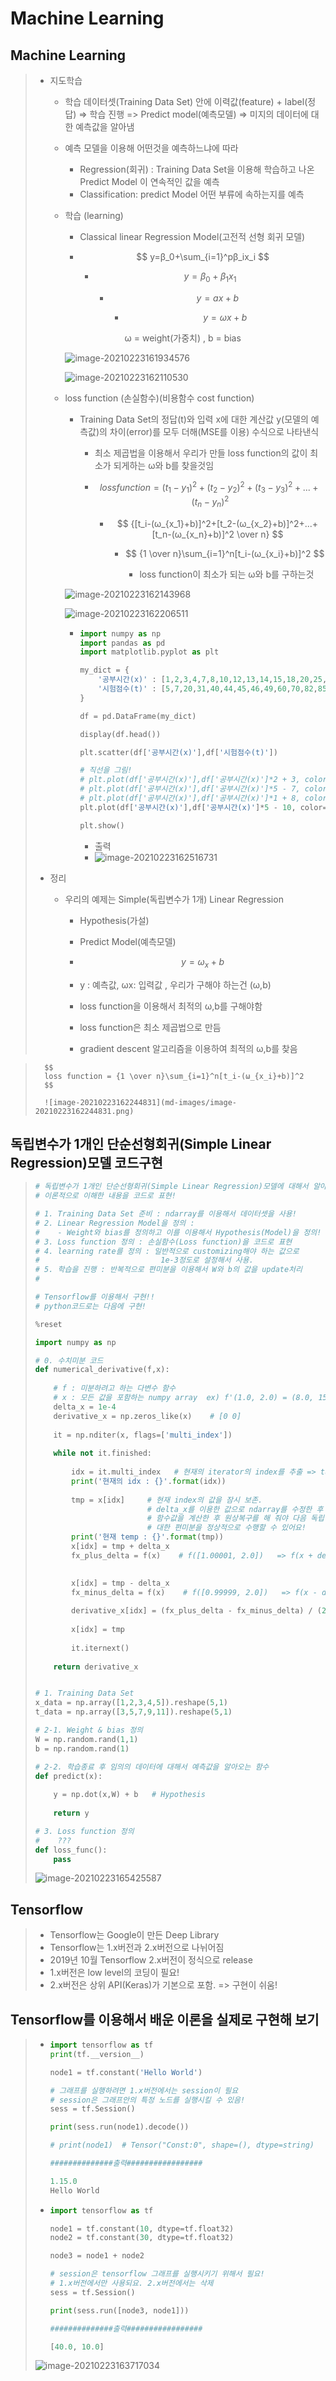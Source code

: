 # Machine Learning

## Machine Learning

> - 지도학습 
>
>   - 학습 데이터셋(Training Data Set) 안에  이력값(feature) + label(정답) => 학습 진행 => Predict model(예측모델) => 미지의 데이터에 대한 예측값을 알아냄 
>
>   - 예측 모델을 이용해 어떤것을 예측하느냐에 따라
>
>     - Regression(회귀) : Training Data Set을 이용해 학습하고 나온 Predict Model 이  연속적인 값을 예측
>     - Classification: predict Model 어떤 부류에 속하는지를 예측
>
>   - 학습 (learning)
>
>     - Classical linear Regression Model(고전적 선형 회귀 모델)
>
>     -  
>       $$
>       y=β_0+\sum_{i=1}^pβ_ix_i
>       $$
>
>       - $$
>         y=β_0+β_1x_1
>         $$
>
>         - $$
>           y=ax+b
>           $$
>
>           - $$
>             y=ωx+b
>             $$
>
>             ω = weight(가중치) , b = bias
>
>     ![image-20210223161934576](C:%5CUsers%5CUSER%5CDesktop%5CTIL%5CML%5Cmd-images%5Cimage-20210223161934576.png)
>
>     ![image-20210223162110530](md-images/image-20210223162110530.png)
>
>   - loss function (손실함수)(비용함수 cost function)
>
>     - Training Data Set의 정답(t)와 입력 x에 대한 계산값 y(모델의 예측값)의 차이(error)를 모두 더해(MSE를 이용) 수식으로 나타낸식
>
>       - 최소 제곱법을 이용해서 우리가 만들 loss function의 값이 최소가 되게하는 ω와 b를 찾을것임
>
>       - $$
>         loss function = (t_1-y_1)^2+(t_2-y_2)^2+(t_3-y_3)^2+...+(t_n-y_n)^2
>         $$
>
>         - $$
>           {[t_i-(ω_{x_1}+b)]^2+[t_2-(ω_{x_2}+b)]^2+...+[t_n-(ω_{x_n}+b)]^2 \over n}
>           $$
>
>           - $$
>             {1 \over n}\sum_{i=1}^n[t_i-(ω_{x_i}+b)]^2
>             $$
>
>             - loss function이 최소가 되는 ω와 b를 구하는것 
>
>     ![image-20210223162143968](md-images/image-20210223162143968.png)
>
>     ![image-20210223162206511](md-images/image-20210223162206511.png)
>
>     - ```python
>       import numpy as np
>       import pandas as pd
>       import matplotlib.pyplot as plt
>
>       my_dict = {
>           '공부시간(x)' : [1,2,3,4,7,8,10,12,13,14,15,18,20,25,28,30],
>           '시험점수(t)' : [5,7,20,31,40,44,45,46,49,60,70,82,85,91,97,99]
>       }
>
>       df = pd.DataFrame(my_dict)
>
>       display(df.head())
>
>       plt.scatter(df['공부시간(x)'],df['시험점수(t)'])
>
>       # 직선을 그림!
>       # plt.plot(df['공부시간(x)'],df['공부시간(x)']*2 + 3, color='r')
>       # plt.plot(df['공부시간(x)'],df['공부시간(x)']*5 - 7, color='g')
>       # plt.plot(df['공부시간(x)'],df['공부시간(x)']*1 + 8, color='b')
>       plt.plot(df['공부시간(x)'],df['공부시간(x)']*5 - 10, color='magenta')
>
>       plt.show()
>       ```
>
>       - 출력
>       - ![image-20210223162516731](md-images/image-20210223162516731.png)
>
> 
>
> 
>
> - 정리
>
>   - 우리의 예제는 Simple(독립변수가 1개) Linear Regression
>
>     - Hypothesis(가설)
>
>     - Predict Model(예측모델)
>
>     - $$
>       y=ω_x+b
>       $$
>       
>     - y : 예측값,  ωx: 입력값 , 우리가 구해야 하는건 (ω,b)
>     
>     - loss function을 이용해서 최적의 ω,b를 구해야함
>     
>     - loss function은 최소 제곱법으로 만듬
>     
>     - gradient descent 알고리즘을 이용하여 최적의 ω,b를 찾음 

>       $$
>       loss function = {1 \over n}\sum_{i=1}^n[t_i-(ω_{x_i}+b)]^2
>       $$
>
>       ![image-20210223162244831](md-images/image-20210223162244831.png)

## 독립변수가 1개인 단순선형회귀(Simple Linear Regression)모델 코드구현

> ```python
> # 독립변수가 1개인 단순선형회귀(Simple Linear Regression)모델에 대해서 알아보는중!
> # 이론적으로 이해한 내용을 코드로 표현!
> 
> # 1. Training Data Set 준비 : ndarray를 이용해서 데이터셋을 사용!
> # 2. Linear Regression Model을 정의 : 
> #    - Weight와 bias를 정의하고 이를 이용해서 Hypothesis(Model)을 정의!
> # 3. Loss function 정의 : 손실함수(Loss function)을 코드로 표현
> # 4. learning rate를 정의 : 일반적으로 customizing해야 하는 값으로
> #                           1e-3정도로 설정해서 사용.
> # 5. 학습을 진행 : 반복적으로 편미분을 이용해서 W와 b의 값을 update처리
> #
> 
> # Tensorflow를 이용해서 구현!!
> # python코드로는 다음에 구현!
> 
> %reset
> 
> import numpy as np
> 
> # 0. 수치미분 코드
> def numerical_derivative(f,x):
>     
>     # f : 미분하려고 하는 다변수 함수
>     # x : 모든 값을 포함하는 numpy array  ex) f'(1.0, 2.0) = (8.0, 15.0)
>     delta_x = 1e-4
>     derivative_x = np.zeros_like(x)    # [0 0]
>     
>     it = np.nditer(x, flags=['multi_index'])
>     
>     while not it.finished:
>         
>         idx = it.multi_index   # 현재의 iterator의 index를 추출 => tuple형태로 나와요
>         print('현재의 idx : {}'.format(idx))        
>         
>         tmp = x[idx]     # 현재 index의 값을 잠시 보존.
>                          # delta_x를 이용한 값으로 ndarray를 수정한 후 편미분을 계산
>                          # 함수값을 계산한 후 원상복구를 해 줘야 다음 독립변수에
>                          # 대한 편미분을 정상적으로 수행할 수 있어요!
>         print('현재 temp : {}'.format(tmp))   
>         x[idx] = tmp + delta_x        
>         fx_plus_delta = f(x)    # f([1.00001, 2.0])   => f(x + delta_x)
>         
> 
>         x[idx] = tmp - delta_x
>         fx_minus_delta = f(x)    # f([0.99999, 2.0])   => f(x - delta_x)
>         
>         derivative_x[idx] = (fx_plus_delta - fx_minus_delta) / (2 * delta_x)
>         
>         x[idx] = tmp
>         
>         it.iternext()
>         
>     return derivative_x
> 
> 
> # 1. Training Data Set
> x_data = np.array([1,2,3,4,5]).reshape(5,1)
> t_data = np.array([3,5,7,9,11]).reshape(5,1)
> 
> # 2-1. Weight & bias 정의
> W = np.random.rand(1,1)
> b = np.random.rand(1)
> 
> # 2-2. 학습종료 후 임의의 데이터에 대해서 예측값을 알아오는 함수
> def predict(x):
>     
>     y = np.dot(x,W) + b   # Hypothesis
>     
>     return y
> 
> # 3. Loss function 정의
> #    ???
> def loss_func():
>     pass
> ```
>
> ![image-20210223165425587](md-images/image-20210223165425587.png)

## Tensorflow

> - Tensorflow는 Google이 만든 Deep Library
> - Tensorflow는 1.x버전과 2.x버전으로 나뉘어짐
> - 2019년 10월 Tensorflow 2.x버전이 정식으로 release
> - 1.x버전은 low level의 코딩이 필요!
> - 2.x버전은 상위 API(Keras)가 기본으로 포함. => 구현이 쉬움!



## Tensorflow를 이용해서 배운 이론을 실제로 구현해 보기

> - ```python
>   import tensorflow as tf
>   print(tf.__version__)
>   
>   node1 = tf.constant('Hello World')
>   
>   # 그래프를 실행하려면 1.x버전에서는 session이 필요
>   # session은 그래프안의 특정 노드를 실행시킬 수 있음!
>   sess = tf.Session()
>   
>   print(sess.run(node1).decode())
>   
>   # print(node1)  # Tensor("Const:0", shape=(), dtype=string)
>   
>   ##############출력#################
>   
>   1.15.0
>   Hello World
>   ```
>
> - ```python
>   import tensorflow as tf
>   
>   node1 = tf.constant(10, dtype=tf.float32)
>   node2 = tf.constant(30, dtype=tf.float32)
>   
>   node3 = node1 + node2
>   
>   # session은 tensorflow 그래프를 실행시키기 위해서 필요!
>   # 1.x버전에서만 사용되요. 2.x버전에서는 삭제
>   sess = tf.Session()
>   
>   print(sess.run([node3, node1]))
>   
>   ##############출력#################
>   
>   [40.0, 10.0]
>   ```
>
> ![image-20210223163717034](md-images/image-20210223163717034.png)





